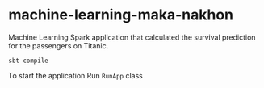 # machine-learning-maka-nakhon
Machine Learning Spark application that calculated the survival prediction for the passengers on Titanic.


```
sbt compile
```

To start the application
Run `RunApp` class
